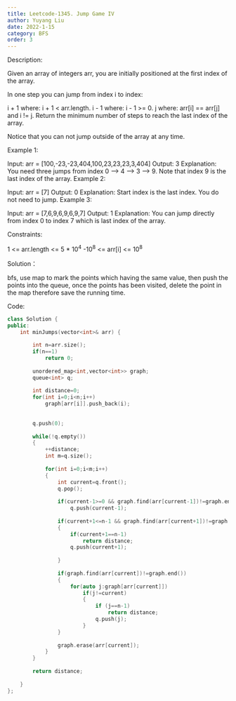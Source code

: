```yaml
---
title: Leetcode-1345. Jump Game IV
author: Yuyang Liu
date: 2022-1-15
category: BFS
order: 3
---
```



Description:

Given an array of integers arr, you are initially positioned at the first index of the array.

In one step you can jump from index i to index:

i + 1 where: i + 1 < arr.length.
i - 1 where: i - 1 >= 0.
j where: arr[i] == arr[j] and i != j.
Return the minimum number of steps to reach the last index of the array.

Notice that you can not jump outside of the array at any time.

 

Example 1:

Input: arr = [100,-23,-23,404,100,23,23,23,3,404]
Output: 3
Explanation: You need three jumps from index 0 --> 4 --> 3 --> 9. Note that index 9 is the last index of the array.
Example 2:

Input: arr = [7]
Output: 0
Explanation: Start index is the last index. You do not need to jump.
Example 3:

Input: arr = [7,6,9,6,9,6,9,7]
Output: 1
Explanation: You can jump directly from index 0 to index 7 which is last index of the array.
 

Constraints:

1 <= arr.length <= 5 * 10<sup>4</sup>
-10<sup>8</sup> <= arr[i] <= 10<sup>8</sup>

Solution：

bfs, use map to mark the points which having the same value, then push the points into the queue, once the points has been visited, delete the point in the map therefore save the running time.


Code: 

``` c++
class Solution {
public:
    int minJumps(vector<int>& arr) {
        
        int n=arr.size();
        if(n==1)
            return 0;
        
        unordered_map<int,vector<int>> graph;
        queue<int> q;
        
        int distance=0;
        for(int i=0;i<n;i++)
            graph[arr[i]].push_back(i);
        
        
        q.push(0);
        
        while(!q.empty())
        {
            ++distance;
            int m=q.size();
            
            for(int i=0;i<m;i++)
            {
                int current=q.front();
                q.pop();
                
                if(current-1>=0 && graph.find(arr[current-1])!=graph.end())
                    q.push(current-1);
                
                if(current+1<=n-1 && graph.find(arr[current+1])!=graph.end())
                {
                    if(current+1==n-1)
                        return distance;
                    q.push(current+1);
                 
                }
                
                if(graph.find(arr[current])!=graph.end())
                {
                    for(auto j:graph[arr[current]])
                        if(j!=current)
                        {
                            if (j==n-1)
                                return distance;
                            q.push(j);
                        }
                }
                
                graph.erase(arr[current]);
            }
        }
        
        return distance;
        
    }
};
```


